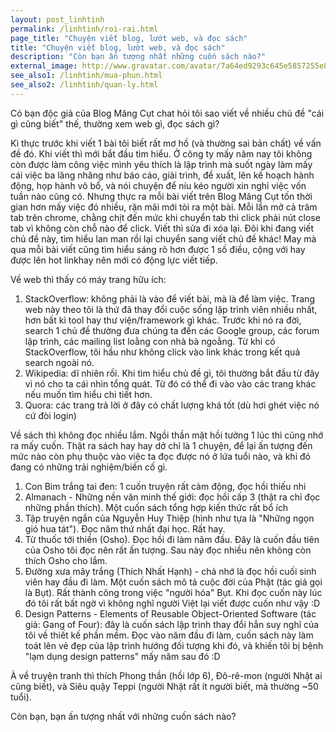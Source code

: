 ```yaml
---
layout: post_linhtinh
permalink: /linhtinh/roi-rai.html
page_title: "Chuyện viết blog, lướt web, và đọc sách"
title: "Chuyện viết blog, lướt web, và đọc sách"
description: "Còn bạn ấn tượng nhất những cuốn sách nào?"
external_image: http://www.gravatar.com/avatar/7a64ed9293c645e5857255e8f2320a8d?s=292
see_also1: /linhtinh/mua-phun.html
see_also2: /linhtinh/quan-ly.html
---
```


Có bạn độc giả của Blog Măng Cụt chat hỏi tôi sao viết về nhiều chủ đề "cái gì cũng biết" thế, thường xem web gì, đọc sách gì?

Kì thực trước khi viết 1 bài tôi biết rất mơ hồ (và thường sai bản chất) về vấn đề đó. Khi viết thì mới bắt đầu tìm hiểu. Ở công ty mấy năm nay tôi không còn được làm công việc mình yêu thích là lập trình mà suốt ngày làm mấy cái việc ba lăng nhăng như báo cáo, giải trình, đề xuất, lên kế hoạch hành động, họp hành vô bổ, và nói chuyện để níu kéo người xin nghỉ việc vốn tuần nào cũng có. Nhưng thực ra mỗi bài viết trên Blog Măng Cụt tốn thời gian hơn mấy việc đó nhiều, rặn mãi mới tòi ra một bài. Mỗi lần mở cả trăm tab trên chrome, chằng chịt đến mức khi chuyển tab thì click phải nút close tab vì không còn chỗ nào để click. Viết thì sửa đi xóa lại. Đôi khi đang viết chủ đề này, tìm hiểu lan man rồi lại chuyển sang viết chủ đề khác! May mà qua mỗi bài viết cũng tìm hiểu sáng rõ hơn được 1 số điều, cộng với hay được lên hot linkhay nên mới có động lực viết tiếp.

Về web thì thấy có máy trang hữu ích:

1. StackOverflow: không phải là vào để viết bài, mà là để làm việc. Trang web này theo tôi là thứ đã thay đổi cuộc sống lập trình viên nhiều nhất, hơn bất kì tool hay thư viện/framework gì khác. Trước khi nó ra đời, search 1 chủ đề thường đưa chúng ta đến các Google group, các forum lập trình, các mailing list loằng con nhà bà ngoằng. Từ khi có StackOverflow, tôi hầu như không click vào link khác trong kết quả search ngoài nó.
2. Wikipedia: dĩ nhiên rồi. Khi tìm hiểu chủ đề gì, tôi thường bắt đầu từ đây vì nó cho ta cái nhìn tổng quát. Từ đó có thể đi vào vào các trang khác nếu muốn tìm hiểu chi tiết hơn.
3. Quora: các trang trả lời ở đây có chất lượng khá tốt (dù hơi ghét việc nó cứ đòi login)

Về sách thì không đọc nhiều lắm. Ngồi thần mặt hồi tưởng 1 lúc thì cũng nhớ ra mấy cuốn. Thật ra sách hay hay dở chỉ là 1 chuyện, để lại ấn tượng đến mức nào còn phụ thuộc vào việc ta đọc được nó ở lứa tuổi nào, và khi đó đang có những trải nghiệm/biến cố gì.

1. Con Bim trắng tai đen: 1 cuốn truyện rất cảm động, đọc hồi thiếu nhi
2. Almanach - Những nền văn minh thế giới: đọc hồi cấp 3 (thật ra chỉ đọc những phần thích). Một cuốn sách tổng hợp kiến thức rất bổ ích
3. Tập truyện ngắn của Nguyễn Huy Thiệp (hình như tựa là "Những ngọn gió hua tát"). Đọc năm thứ nhất đại học. Rất hay.
4. Từ thuốc tới thiền (Osho). Đọc hồi đi làm năm đầu. Đây là cuốn đầu tiên của Osho tôi đọc nên rất ấn tượng. Sau này đọc nhiều nên không còn thích Osho cho lắm.
5. Đường xưa mây trắng (Thích Nhất Hạnh) - chả nhớ là đọc hồi cuối sinh viên hay đầu đi làm. Một cuốn sách mô tả cuộc đời của Phật (tác giả gọi là Bụt). Rất thành công trong việc "người hóa" Bụt. Khi đọc cuốn này lúc đó tôi rất bất ngờ vì không nghĩ người Việt lại viết được cuốn như vậy :D
6. Design Patterns - Elements of Reusable Object-Oriented Software (tác giả: Gang of Four): đây là cuốn sách lập trình thay đổi hẳn suy nghĩ của tôi về thiết kế phần mềm. Đọc vào năm đầu đi làm, cuốn sách này làm toát lên vẻ đẹp của lập trình hướng đối tượng khi đó, và khiến tôi bị bệnh "lạm dụng design patterns" mấy năm sau đó :D

À về truyện tranh thì thích Phong thần (hồi lớp 6), Đô-rê-mon (người Nhật ai cũng biết), và Siêu quậy Teppi (người Nhật rất ít người biết, mà thường ~50 tuổi).

Còn bạn, bạn ấn tượng nhất với những cuốn sách nào?